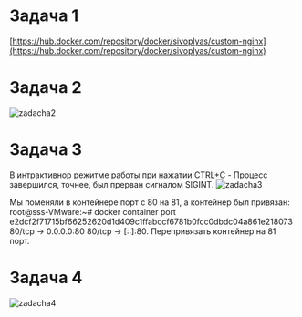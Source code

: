 # Задача 1
[https://hub.docker.com/repository/docker/sivoplyas/custom-nginx](https://hub.docker.com/repository/docker/sivoplyas/custom-nginx)

# Задача 2
![zadacha2](https://github.com/user-attachments/assets/3c60567a-09a3-45cd-aa0a-7f1b0836a571)

# Задача 3
В интрактивнор режитме работы при нажатии CTRL+C - Процесс завершился, точнее, был прерван сигналом SIGINT.
![zadacha3](https://github.com/user-attachments/assets/8baa582b-4aeb-419b-8fda-63c05584cdc6)

Мы поменяли в контейнере порт с 80 на 81, а контейнер был привязан:
root@sss-VMware:~# docker container port e2dcf2f71715bf66252620d1d409c1ffabccf6781b0fcc0dbdc04a861e218073
80/tcp -> 0.0.0.0:80
80/tcp -> [::]:80.
Перепривязать контейнер на 81 порт.
# Задача 4
![zadacha4](https://github.com/user-attachments/assets/3a8c6964-bbcd-4c50-bbcd-3e994a5261ae)


